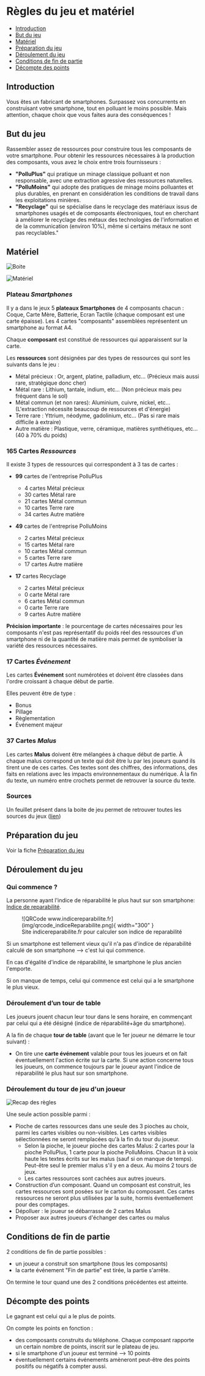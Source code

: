 # Règles du jeu et matériel

- [Introduction](#introduction)
- [But du jeu](#but-du-jeu)
- [Matériel](#matériel)
- [Préparation du jeu](#préparation-du-jeu)
- [Déroulement du jeu](#déroulement-du-jeu)
- [Conditions de fin de partie](#conditions-de-fin-de-partie)
- [Décompte des points](#décompte-des-points)


## Introduction

Vous êtes un fabricant de smartphones. Surpassez vos concurrents en construisant votre smartphone, tout en polluant le moins possible. Mais attention, chaque choix que vous faites aura des conséquences !

## But du jeu

Rassembler assez de ressources pour construire tous les composants de votre smartphone. Pour obtenir les ressources nécessaires à la production des composants, vous avez le choix entre trois fournisseurs :

- **"PolluPlus"** qui pratique un minage classique polluant et non responsable, avec une extraction agressive des ressources naturelles.
- **"PolluMoins"** qui adopte des pratiques de minage moins polluantes et plus durables, en prenant en considération les conditions de travail dans les exploitations minières.
- **"Recyclage"** qui se spécialise dans le recyclage des matériaux issus de smartphones usagés et de composants électroniques, tout en cherchant à améliorer le recyclage des métaux des technologies de l'information et de la communication (environ 10%), même si certains métaux ne sont pas recyclables."


## Matériel

![Boite](img/Boite.png)

![Matériel](img/materiel.jpeg)

### Plateau *Smartphones*
Il y a dans le jeux 5 **plateaux Smartphones** de 4 composants chacun : Coque, Carte Mère, Batterie, Ecran Tactile (chaque composant est une carte épaisse). Les 4 cartes "composants" assemblées représentent un smartphone au format A4.

Chaque **composant** est constitué de ressources qui apparaissent sur la carte.

Les **ressources** sont désignées par des types de ressources qui sont les suivants dans le jeu :

- Métal précieux : Or, argent, platine, palladium, etc... (Précieux mais aussi rare, stratégique donc cher)
- Métal rare : Lithium, tantale, indium, etc... (Non précieux mais peu fréquent dans le sol)
- Métal commun (et non rares): Aluminium, cuivre, nickel, etc... (L'extraction nécessite beaucoup de ressources et d'énergie)
- Terre rare : Yttrium, néodyme, gadolinium, etc... (Pas si rare mais difficile à extraire)
- Autre matière : Plastique, verre, céramique, matières synthétiques, etc... (40 à 70% du poids)


### 165 Cartes *Ressources*
Il existe 3 types de ressources qui correspondent à 3 tas de cartes :

- **99** cartes de l'entreprise PolluPlus
    - 4 cartes Métal précieux
    - 30 cartes Métal rare
    - 21 cartes Métal commun
    - 10 cartes Terre rare
    - 34 cartes Autre matière

- **49** cartes de l'entreprise PolluMoins
    - 2 cartes Métal précieux
    - 15 cartes Métal rare
    - 10 cartes Métal commun
    - 5 cartes Terre rare
    - 17 cartes Autre matière

- **17** cartes Recyclage
    - 2 cartes Métal précieux
    - 0 carte Métal rare
    - 6 cartes Métal commun
    - 0 carte Terre rare
    - 9 cartes Autre matière

**Précision importante** : le pourcentage de cartes nécessaires pour les composants n'est pas représentatif du poids réel des ressources d'un smartphone ni de la quantité de matière mais permet de symboliser la variété des ressources nécessaires.

### 17 Cartes *Événement*
Les cartes **Événement** sont numérotées et doivent être classées dans l'ordre croissant à chaque début de partie.

Elles peuvent être de type :

- Bonus
- Pillage
- Règlementation
- Événement majeur

### 37 Cartes *Malus*
Les cartes **Malus** doivent être mélangées à chaque début de partie. À chaque malus correspond un texte qui doit être lu par les joueurs quand ils tirent une de ces cartes. Ces textes sont des chiffres, des informations, des faits en relations avec les impacts environnementaux du numérique. À la fin du texte, un numéro entre crochets permet de retrouver la source du texte.

### Sources
Un feuillet présent dans la boite de jeu permet de retrouver toutes les sources du jeux ([lien](Fiche_metaux.md))
## Préparation du jeu
Voir la fiche [Préparation du jeu](PreparationJeu.md)

## Déroulement du jeu

### Qui commence ?
La personne ayant l'indice de réparabilité le plus haut sur son smartphone:
[Indice de reparabilité](https://www.indicereparabilite.fr/appareils/multimedia/smartphone/).

<figure markdown>
  ![QRCode www.indicereparabilite.fr](img/qrcode_indiceReparabilite.png){ width="300" }
  <figcaption>Site indicereparabilite.fr pour calculer son indice de reparabilité</figcaption>
</figure>

Si un smartphone est tellement vieux qu'il n'a pas d'indice de réparabilité calculé de son smartphone --> c'est lui qui commence.

En cas d'égalité d'indice de réparabilité, le smartphone le plus ancien l'emporte.

Si on manque de temps, celui qui commence est celui qui a le smartphone le plus vieux.

### Déroulement d’un tour de table

Les joueurs jouent chacun leur tour dans le sens horaire, en commençant par celui qui a été désigné (indice de réparabilité+âge du smartphone).

A la fin de chaque **tour de table** (avant que le 1er joueur ne démarre le tour suivant) :  

- On tire une **carte événement** valable pour tous les joueurs et on fait éventuellement l'action écrite sur la carte.
Si une action concerne tous les joueurs, on commence toujours par le joueur ayant l'indice de réparabilité le plus haut sur son smartphone.

### Déroulement du tour de jeu d'un joueur

![Recap des règles](img/AideDeJeu.jpeg)

Une seule action possible parmi :  

- Pioche de cartes ressources dans une seule des 3 pioches au choix, parmi les cartes visibles ou non-visibles. Les cartes visibles sélectionnées ne seront remplacées qu'à la fin du tour du joueur.
     - Selon la pioche, le joueur pioche des cartes Malus: 2 cartes pour la pioche PolluPlus, 1 carte pour la pioche PolluMoins. Chacun lit à voix haute les textes écrits sur les malus (sauf si on manque de temps). Peut-être seul le premier malus s'il y en a deux. Au moins 2 tours de jeux.
     - Les cartes ressources sont cachées aux autres joueurs.    
- Construction d’un composant. Quand un composant est construit, les cartes ressources sont posées sur le carton du composant. Ces cartes ressources ne seront plus utilisées par la suite, hormis éventuellement pour des comptages.
- Dépolluer : le joueur se débarrasse de 2 cartes Malus
- Proposer aux autres joueurs d'échanger des cartes ou malus

## Conditions de fin de partie
2 conditions de fin de partie possibles :  

- un joueur a construit son smartphone (tous les composants)
- la carte événement "Fin de partie" est tirée, la partie s'arrête.

On termine le tour quand une des 2 conditions précédentes est atteinte.

## Décompte des points
Le gagnant est celui qui a le plus de points.

On compte les points en fonction :  

- des composants construits du téléphone. Chaque composant rapporte un certain nombre de points, inscrit sur le plateau de jeu.
- si le smartphone d'un joueur est terminé --> 10 points
- éventuellement certains événements amèneront peut-être des points positifs ou négatifs à compter aussi.
